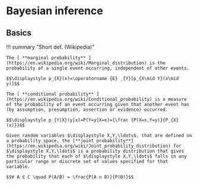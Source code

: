 # Bayesian inference

## Basics

 
!!! summary "Short def. (Wikipedia)"

    The [ **marginal probability** ](https://en.wikipedia.org/wiki/Marginal_distribution) is the probability of a single event occurring, independent of other events.

    $$\displaystyle p_{X}(x)=\operatorname {E} _{Y}[p_{X\mid Y}(x\mid y)]$$

    The [ **conditional probability** ](https://en.wikipedia.org/wiki/Conditional_probability) is a measure of the probability of an event occurring given that another event has (by assumption, presumption, assertion or evidence) occurred.

    $$\displaystyle p_{Y|X}(y|x)=P(Y=y|X=x)={\frac {P(X=x,Y=y)}{P_{X}(x)}}$$

    Given random variables $\displaystyle X,Y,\ldots$, that are defined on a probability space, the [**joint probability**](https://en.wikipedia.org/wiki/Joint_probability_distribution) for $\displaystyle X,Y,\ldots$ is a probability distribution that gives the probability that each of $\displaystyle X,Y,\ldots$ falls in any particular range or discrete set of values specified for that variable.

    $$∀ A ∈ C \quad P(A/B) = \frac{P(A ∩ B)}{P(B)}$$

